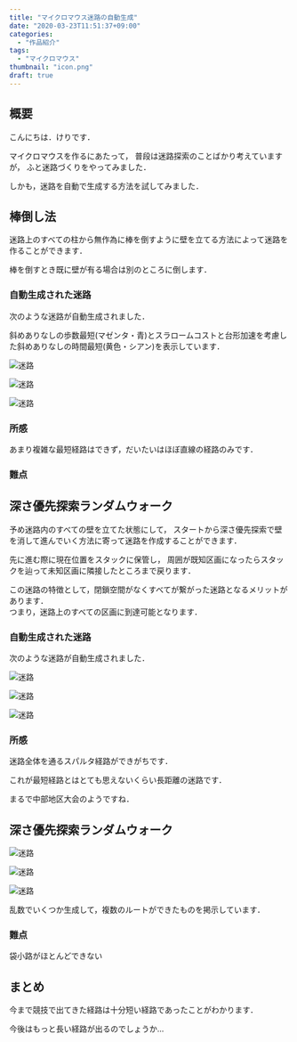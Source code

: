 ```yaml
---
title: "マイクロマウス迷路の自動生成"
date: "2020-03-23T11:51:37+09:00"
categories:
  - "作品紹介"
tags:
  - "マイクロマウス"
thumbnail: "icon.png"
draft: true
---
```


## 概要

こんにちは．けりです．

マイクロマウスを作るにあたって，
普段は迷路探索のことばかり考えていますが，
ふと迷路づくりをやってみました．

しかも，迷路を自動で生成する方法を試してみました．

<!--more-->

## 棒倒し法

迷路上のすべての柱から無作為に棒を倒すように壁を立てる方法によって迷路を作ることができます．

棒を倒すとき既に壁が有る場合は別のところに倒します．

### 自動生成された迷路

次のような迷路が自動生成されました．

斜めありなしの歩数最短(マゼンタ・青)とスラロームコストと台形加速を考慮した斜めありなしの時間最短(黄色・シアン)を表示しています．

![迷路](poll_maze_1.png)

![迷路](poll_maze_2.png)

![迷路](poll_maze_3.png)

### 所感

あまり複雑な最短経路はできず，だいたいはほぼ直線の経路のみです．

### 難点

## 深さ優先探索ランダムウォーク

予め迷路内のすべての壁を立てた状態にして，
スタートから深さ優先探索で壁を消して進んでいく方法に寄って迷路を作成することができます．

先に進む際に現在位置をスタックに保管し，
周囲が既知区画になったらスタックを辿って未知区画に隣接したところまで戻ります．

この迷路の特徴として，閉鎖空間がなくすべてが繋がった迷路となるメリットがあります．  
つまり，迷路上のすべての区画に到達可能となります．

### 自動生成された迷路

次のような迷路が自動生成されました．

![迷路](dfs_maze_1.png)

![迷路](dfs_maze_2.png)

![迷路](dfs_maze_3.png)

### 所感

迷路全体を通るスパルタ経路ができがちです．

これが最短経路とはとても思えないくらい長距離の迷路です．

まるで中部地区大会のようですね．

## 深さ優先探索ランダムウォーク

![迷路](mydfs_maze_1.png)

![迷路](mydfs_maze_2.png)

![迷路](mydfs_maze_3.png)

乱数でいくつか生成して，複数のルートができたものを掲示しています．

### 難点

袋小路がほとんどできない

## まとめ

今まで競技で出てきた経路は十分短い経路であったことがわかります．

今後はもっと長い経路が出るのでしょうか...
